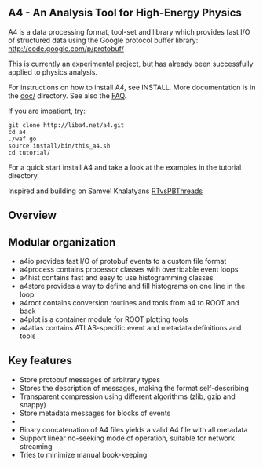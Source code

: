 A4 - An Analysis Tool for High-Energy Physics
---------------------------------------------

A4 is a data processing format, tool-set and library which provides fast I/O
of structured data using the Google protocol buffer library:
http://code.google.com/p/protobuf/

This is currently an experimental project, but has already been successfully
applied to physics analysis.

For instructions on how to install A4, see INSTALL. 
More documentation is in the [doc/](http://liba4.net/a4/blob/master/doc/) directory. 
See also the [FAQ](http://liba4.net/a4/blob/master/doc/FAQ.md).

If you are impatient, try:

    git clone http://liba4.net/a4.git
    cd a4
    ./waf go
    source install/bin/this_a4.sh
    cd tutorial/

For a quick start install A4 and take a look at the examples
in the tutorial directory.

Inspired and building on Samvel Khalatyans [RTvsPBThreads](https://github.com/ksamdev/RTvsPBThreads)


Overview
--------

## Modular organization

 * a4io provides fast I/O of protobuf events to a custom file format
 * a4process contains processor classes with overridable event loops
 * a4hist contains fast and easy to use histogramming classes
 * a4store provides a way to define and fill histograms on one line in the loop
 * a4root contains conversion routines and tools from a4 to ROOT and back
 * a4plot is a container module for ROOT plotting tools
 * a4atlas contains ATLAS-specific event and metadata definitions and tools

## Key features

 * Store protobuf messages of arbitrary types
 * Stores the description of messages, making the format self-describing
 * Transparent compression using different algorithms (zlib, gzip and snappy)
 * Store metadata messages for blocks of events
 * 
 * Binary concatenation of A4 files yields a valid A4 file with all metadata
 * Support linear no-seeking mode of operation, suitable for network streaming
 * Tries to minimize manual book-keeping
